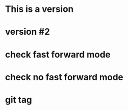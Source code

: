 #  This is a version
#  version #2
#  check fast forward mode
#  check no fast forward mode
#  git tag

